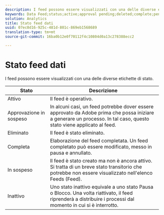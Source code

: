 ```yaml
---
description: I feed possono essere visualizzati con una delle diverse etichette di stato.
keywords: Data Feed;status;active;approval pending;deleted;complete;pending;inactive
solution: Analytics
title: Stato feed dati
uuid: 07ec0d16-925c-481d-801c-869eb1568689
translation-type: tm+mt
source-git-commit: 16ba0b12e0f70112f4c10804d0a13c278388ecc2

---
```



# Stato feed dati

I feed possono essere visualizzati con una delle diverse etichette di stato.

| Stato | Descrizione |
|---|---|
| Attivo | Il feed è operativo. |
| Approvazione in sospeso | In alcuni casi, un feed potrebbe dover essere approvato da Adobe prima che possa iniziare a generare un processo. In tal caso, questo stato viene applicato al feed. |
| Eliminato | Il feed è stato eliminato. |
| Completa | Elaborazione del feed completata. Un feed completato può essere modificato, messo in pausa e annullato. |
| In sospeso | Il feed è stato creato ma non è ancora attivo. Si tratta di un breve stato transitorio che potrebbe non essere visualizzato nell'elenco Feeds (Feed). |
| Inattivo | Uno stato inattivo equivale a uno stato Pausa o Blocco. Una volta riattivato, il feed riprenderà a distribuire i processi dal momento in cui si è interrotto. |
